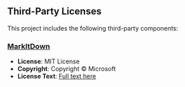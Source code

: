 ## Third-Party Licenses
This project includes the following third-party components:

### [MarkItDown](https://github.com/microsoft/markitdown)
- **License**: MIT License
- **Copyright**: Copyright © Microsoft
- **License Text**: [Full text here](https://github.com/microsoft/markitdown/blob/main/LICENSE)